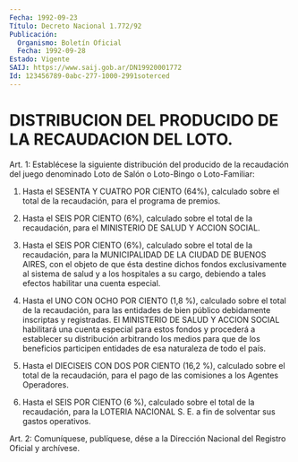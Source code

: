 ```yaml
---
Fecha: 1992-09-23
Título: Decreto Nacional 1.772/92
Publicación:
  Organismo: Boletín Oficial
  Fecha: 1992-09-28
Estado: Vigente
SAIJ: https://www.saij.gob.ar/DN19920001772
Id: 123456789-0abc-277-1000-2991soterced
---
```

# DISTRIBUCION DEL PRODUCIDO DE LA RECAUDACION DEL LOTO.

<a id="1"></a>
Art. 1: Establécese la siguiente distribución del producido  de la recaudación  del  juego  denominado Loto de Salón o Loto-Bingo o Loto-Familiar:

1) Hasta el SESENTA Y CUATRO  POR CIENTO (64%), calculado sobre el total  de  la  recaudación,  para  el    programa  de  premios.

2) Hasta el SEIS POR CIENTO (6%), calculado  sobre  el total de la recaudación,  para  el  MINISTERIO  DE  SALUD  Y ACCION SOCIAL.

3) Hasta el SEIS POR CIENTO (6%), calculado sobre  el  total de la recaudación,  para  la MUNICIPALIDAD DE LA CIUDAD DE BUENOS  AIRES, con el objeto de que  ésta  destine dichos fondos exclusivamente al sistema de salud y a los hospitales  a  su  cargo, debiendo a tales efectos habilitar una cuenta especial.

4) Hasta el UNO CON OCHO POR CIENTO (1,8 %),  calculado  sobre  el total  de  la  recaudación,  para  las  entidades  de  bien público debidamente  inscriptas  y  registradas.  El MINISTERIO DE SALUD  Y ACCION SOCIAL habilitará una cuenta especial  para  estos  fondos y procederá a establecer su distribución arbitrando los medios   para que  de  los  beneficios  participen entidades de esa naturaleza de todo el país.

5) Hasta el DIECISEIS CON  DOS  POR  CIENTO  (16,2  %),  calculado sobre el total de la recaudación, para el pago de las comisiones  a los Agentes Operadores.

6)  Hasta el SEIS POR CIENTO (6 %), calculado sobre el total de la recaudación,  para la LOTERIA NACIONAL S. E. a fin de solventar sus gastos operativos.

<a id="2"></a>
Art.  2: Comuníquese, publíquese, dése a la Dirección Nacional del Registro Oficial y archívese.